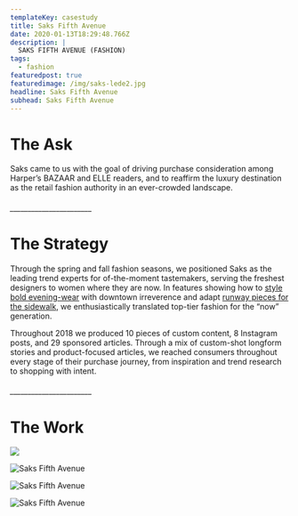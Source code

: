 ```yaml
---
templateKey: casestudy
title: Saks Fifth Avenue
date: 2020-01-13T18:29:48.766Z
description: |
  SAKS FIFTH AVENUE (FASHION)
tags:
  - fashion
featuredpost: true
featuredimage: /img/saks-lede2.jpg
headline: Saks Fifth Avenue
subhead: Saks Fifth Avenue
---
```

# **The Ask**

Saks came to us with the goal of driving purchase consideration among Harper’s BAZAAR and ELLE readers, and to reaffirm the luxury destination as the retail fashion authority in an ever-crowded landscape.

###### \_\_\_\_\_\_\_\_\_\_\_\_\_\_\_\_\_\_\_\_\_\__

# **The Strategy**

Through the spring and fall fashion seasons, we positioned Saks as the leading trend experts for of-the-moment tastemakers, serving the freshest designers to women where they are now. In features showing how to [style bold evening-wear](https://www.elle.com/fashion/personal-style/a19663585/the-secret-to-wearing-springs-boldest-evening-looks/) with downtown irreverence and adapt [runway pieces for the sidewalk](https://www.harpersbazaar.com/fashion/trends/a19607665/the-runway-buy-3-statement-pieces-and-how-to-wear-them/), we enthusiastically translated top-tier fashion for the “now” generation.

Throughout 2018 we produced 10 pieces of custom content, 8 Instagram posts, and 29 sponsored articles. Through a mix of custom-shot longform stories and product-focused articles, we reached consumers throughout every stage of their purchase journey, from inspiration and trend research to shopping with intent.

###### \_\_\_\_\_\_\_\_\_\_\_\_\_\_\_\_\_\_\_\_\_\__

# **The Work**

![](/img/download-1.44.48-pm.png)

![Saks Fifth Avenue](/img/download-6-.png "2")

![Saks Fifth Avenue](/img/download-8-.png "3")

![Saks Fifth Avenue](/img/download-7-.png "4")
